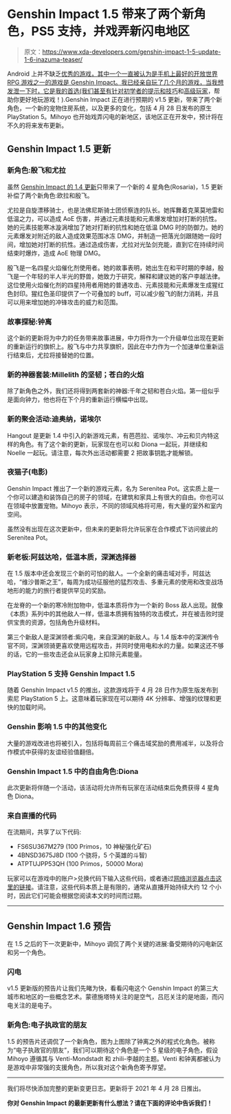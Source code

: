 # Genshin Impact 1.5 带来了两个新角色，PS5 支持，并戏弄新闪电地区

> 原文：<https://www.xda-developers.com/genshin-impact-1-5-update-1-6-inazuma-teaser/>

Android 上并不缺乏[优秀的游戏，其中一个一直被认为是手机上最好的开放世界 RPG 游戏之一的游戏是 Genshin Impact。我已经亲自玩了几个月的游戏，当我想发泄一下时，它是我的首选(我们甚至有针对初学者的](https://www.xda-developers.com/best-android-games/)[提示和技巧](https://www.xda-developers.com/genshin-impact-tips-tricks-beginners/)和[高级玩家](https://www.xda-developers.com/genshin-impact-advanced-tips-tricks/)，帮助你更好地玩游戏！).Genshin Impact 正在进行预期的 v1.5 更新，带来了两个新角色，一个新的宠物住房系统，以及更多的变化，包括 4 月 28 日发布的原生 PlayStation 5。Mihoyo 也开始戏弄闪电的新地区，该地区正在开发中，预计将在不久的将来发布更新。

## Genshin Impact 1.5 更新

### 新角色:殷飞和尤拉

虽然 [Genshin Impact 的 1.4 更新](https://www.xda-developers.com/genshin-impact-1-4-update-march-17/)只带来了一个新的 4 星角色(Rosaria)，1.5 更新补偿了两个新角色:欧拉和殷飞。

尤拉是自旋漂移骑士，也是法佛尼斯骑士团侦察连的队长。她挥舞着克莱莫地雷和低温之力，可以造成 AoE 伤害，并通过元素技能和元素爆发增加对打断的抗性。她的元素技能寒冰漩涡增加了她对打断的抗性和她在低温 DMG 时的防御力。她的元素爆发对附近的敌人造成效果范围冰冻 DMG，并制造一把落光剑跟随她一段时间，增加她对打断的抗性。通过造成伤害，尤拉对光坠剑充能，直到它在持续时间结束时爆炸，造成 AoE 物理 DMG。

殷飞是一名四星火焰催化剂使用者。她的故事表明，她出生在和平时期的李越，殷飞是一个年轻的半人半光的野兽，她致力于研究，解释和建议她的客户李越法律。这位使用火焰催化剂的四星持用者用她的普通攻击、元素技能和元素爆发生成猩红色封印。猩红色圣印提供了一个可叠加的 buff，可以减少殷飞的耐力消耗，并且可以用来增加她的冲锋攻击的威力和范围。

### 故事探秘:钟离

这个新的更新将为中力的任务带来故事进展，中力将作为一个升级单位出现在更新的重新运行的旗帜上。殷飞与中力共享旗帜，因此在中力作为一个加速单位重新运行结束后，尤拉将接替她的位置。

### 新的神器套装:Millelith 的坚韧；苍白的火焰

除了新角色之外，我们还将得到两套新的神器:千年之韧和苍白火焰。第一组似乎是面向钟力，他也将在下个月的重新运行横幅中出现。

### 新的聚会活动:迪奥纳，诺埃尔

Hangout 是更新 1.4 中引入的新游戏元素，有芭芭拉、诺埃尔、冲云和贝内特这样的角色。有了这个新的更新，玩家现在也可以和 Diona 一起玩，并继续和 Noelle 一起玩。请注意，每次外出活动都需要 2 把故事钥匙才能解锁。

### 夜猫子(电影)

Genshin Impact 推出了一个新的游戏元素，名为 Serenitea Pot。这实质上是一个你可以建造和装饰自己的房子的领域，在建筑和家具上有很大的自由。你也可以在领域中放置宠物。Mihoyo 表示，不同的领域风格将可用，有大量的室外和室内空间。

虽然没有出现在这次更新中，但未来的更新将允许玩家在合作模式下访问彼此的 Serenitea Pot。

### 新老板:阿兹达哈，低温本质，深渊选择器

在 1.5 版本中还会发现三个新的可怕的敌人。一个全新的痛击域对手，阿兹达哈，“维沙普斯之王”，每周为成功征服他的猛烈攻击、多重元素的使用和改变战场地形的能力的旅行者提供罕见的奖励。

在龙脊的一个新的寒冷附加物中，低温本质将作为一个新的 Boss 敌人出现。就像《本质》系列中的其他敌人一样，低温本质拥有独特的攻击模式，并在被击败时提供宝贵的资源，包括角色升级材料。

第三个新敌人是深渊领者:紫闪电，来自深渊的新敌人。与 1.4 版本中的深渊传令官不同，深渊领骑更喜欢使用远程攻击，并同时使用电和水的力量。如果这还不够的话，它的一些攻击还会从玩家身上扣除元素能量。

### PlayStation 5 支持 Genshin Impact 1.5

随着 Genshin Impact v1.5 的推出，这款游戏将于 4 月 28 日作为原生版发布到索尼 PlayStation 5 上。这意味着玩家现在可以期待 4K 分辨率、增强的纹理和更快的加载时间。

### Genshin 影响 1.5 中的其他变化

大量的游戏改进也将被引入，包括将每周前三个痛击域奖励的费用减半，以及将合作模式中获得的友谊经验值翻倍。

### Genshin Impact 1.5 中的自由角色:Diona

此次更新将伴随一个活动，该活动将允许所有玩家在活动结束后免费获得 4 星角色 Diona。

### 来自直播的代码

在流期间，共享了以下代码:

*   FS6SU367M279 (100 Primos，10 神秘强化矿石)
*   4BNSD3675J8D (100 个骁将，5 个英雄的斗智)
*   ATPTUJPP53QH (100 Primos，50000 Mora)

玩家可以在游戏中的账户>兑换代码下输入这些代码，或者通过[网络浏览器点击这里的链接](https://genshin.mihoyo.com/en/gift)。请注意，这些代码本质上是有限的，通常从直播开始持续大约 12 个小时，因此它们可能会根据您阅读本文的时间而过期。

* * *

## Genshin Impact 1.6 预告

在 1.5 之后的下一次更新中，Mihoyo 调侃了两个关键的进展:备受期待的闪电新区和另一个角色。

### 闪电

v1.5 更新版的预告片让我们先睹为快，看看闪电这个 Genshin Impact 的第三大城市和地区的一些概念艺术。蒙德施塔特关注的是空气，吕厄关注的是地面，而闪电关注的是电子。

### 新角色:电子执政官的朋友

1.5 的预告片还调侃了一个新角色，图为上图除了钟离之外的程式化角色。被称为“电子执政官的朋友”，我们可以期待这个角色是一个 5 星级的电子角色，假设 Mihoyo 遵循其与 Venti-Mondstadt 和 zhili-李越的主题。Venti 和钟离都被认为是游戏中非常强的支援角色，所以我对这个新角色寄予厚望。

* * *

我们将尽快添加完整的更新变更日志。更新将于 2021 年 4 月 28 日推出。

**你对 Genshin Impact 的最新更新有什么想法？请在下面的评论中告诉我们！**